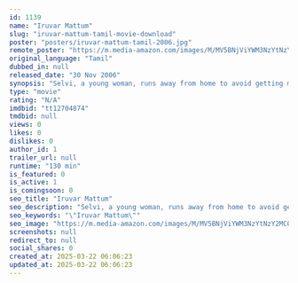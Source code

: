 ```yaml
---
id: 1139
name: "Iruvar Mattum"
slug: "iruvar-mattum-tamil-movie-download"
poster: "posters/iruvar-mattum-tamil-2006.jpg"
remote_poster: "https://m.media-amazon.com/images/M/MV5BNjViYWM3NzYtNzY2MC00MjMyLTgxNzUtMmY3ZWVlYmFkZTIxXkEyXkFqcGdeQXVyNDQ5NDQ0Nzk@._V1_SX300.jpg"
original_language: "Tamil"
dubbed_in: null
released_date: "30 Nov 2006"
synopsis: "Selvi, a young woman, runs away from home to avoid getting married to a man of her parent's choice. Her life takes a turn when she meets Azhagu, a man surviving by himself in the jungle."
type: "movie"
rating: "N/A"
imdbid: "tt12704874"
tmdbid: null
views: 0
likes: 0
dislikes: 0
author_id: 1
trailer_url: null
runtime: "130 min"
is_featured: 0
is_active: 1
is_comingsoon: 0
seo_title: "Iruvar Mattum"
seo_description: "Selvi, a young woman, runs away from home to avoid getting married to a man of her parent's choice. Her life takes a turn when she meets Azhagu, a man surviving by himself in the jungle."
seo_keywords: "\"Iruvar Mattum\""
seo_image: "https://m.media-amazon.com/images/M/MV5BNjViYWM3NzYtNzY2MC00MjMyLTgxNzUtMmY3ZWVlYmFkZTIxXkEyXkFqcGdeQXVyNDQ5NDQ0Nzk@._V1_SX300.jpg"
screenshots: null
redirect_to: null
social_shares: 0
created_at: 2025-03-22 06:06:23
updated_at: 2025-03-22 06:06:23
---
```


